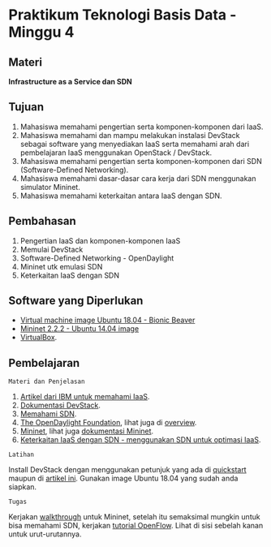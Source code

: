 # Praktikum Teknologi Basis Data - Minggu 4

## Materi

**Infrastructure as a Service dan SDN**

## Tujuan

1.  Mahasiswa memahami pengertian serta komponen-komponen dari IaaS.
2.  Mahasiswa memahami dan mampu melakukan instalasi DevStack sebagai software yang menyediakan IaaS serta memahami arah dari pembelajaran IaaS menggunakan OpenStack / DevStack.
3.  Mahasiswa memahami pengertian serta komponen-komponen dari SDN (Software-Defined Networking).
4.  Mahasiswa memahami dasar-dasar cara kerja dari SDN menggunakan simulator Mininet.
5.  Mahasiswa memahami keterkaitan antara IaaS dengan SDN.

## Pembahasan

1.  Pengertian IaaS dan komponen-komponen IaaS
2.  Memulai DevStack
3.  Software-Defined Networking - OpenDaylight
4.  Mininet utk emulasi SDN
5.  Keterkaitan IaaS dengan SDN

## Software yang Diperlukan

* [Virtual machine image Ubuntu 18.04 - Bionic Beaver](https://www.osboxes.org/ubuntu/)
* [Mininet 2.2.2 - Ubuntu 14.04 image](https://github.com/mininet/mininet/releases)
* [VirtualBox](http://www.virtualbox.org/wiki/Downloads).

## Pembelajaran

```
Materi dan Penjelasan
```

1.  [Artikel dari IBM untuk memahami IaaS](https://www.ibm.com/cloud/learn/iaas).
2.  [Dokumentasi DevStack](https://docs.openstack.org/devstack/latest/).
3.  [Memahami SDN](https://www.ionos.com/digitalguide/server/know-how/software-defined-networking/).
4.  [The OpenDaylight Foundation](https://www.opendaylight.org/), lihat juga di [overview](https://www.opendaylight.org/what-we-do).
5.  [Mininet](http://mininet.org/), lihat juga [dokumentasi Mininet](https://github.com/mininet/mininet/wiki/Documentation).
6.  [Keterkaitan IaaS dengan SDN - menggunakan SDN untuk optimasi IaaS](https://www.ibm.com/developerworks/cloud/library/cl-software-defined-networking/cl-software-defined-networking-pdf.pdf).


```
Latihan
```

Install DevStack dengan menggunakan petunjuk yang ada di [quickstart](https://docs.openstack.org/devstack/latest/#quick-start) maupun di [artikel ini](https://computingforgeeks.com/openstack-deployment-on-ubuntu-with-devstack/). Gunakan image Ubuntu 18.04 yang sudah anda siapkan.

```
Tugas
```

Kerjakan [walkthrough](http://mininet.org/walkthrough/) untuk Mininet, setelah itu semaksimal mungkin untuk bisa memahami SDN, kerjakan [tutorial OpenFlow](https://github.com/mininet/openflow-tutorial/wiki). Lihat di sisi sebelah kanan untuk urut-urutannya.

